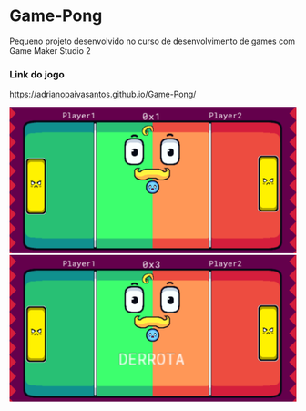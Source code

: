 # Game-Pong
Pequeno projeto desenvolvido no curso de desenvolvimento de games com Game Maker Studio 2
### Link do jogo
https://adrianopaivasantos.github.io/Game-Pong/

![screenshoots do projeto](https://github.com/AdrianoPaivaSantos/Game-Pong/blob/main/Screenshoots%20Pong/Captura%20de%20tela%202024-06-26%20165036.png)
![screenshoots do projeto](https://github.com/AdrianoPaivaSantos/Game-Pong/blob/main/Screenshoots%20Pong/Captura%20de%20tela%202024-06-26%20165048.png)
